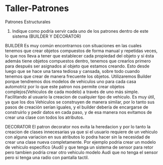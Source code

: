 # Taller-Patrones
Patrones Estructurales
1.	Indique como podría servir cada uno de los patrones dentro de este sistema (BUILDER Y DECORATOR)

BUILDER
Es muy común encontrarnos con situaciones en las cuales tenemos que crear objetos compuestos de forma manual y repetidas veces, lo que nos lleva a tener que establecer cada propiedad del objeto y si ésta además tiene objetos compuestos dentro, tenemos que crearlos primero para después ser asignados al objeto que estamos creando. Esto desde luego que se hace una tarea tediosa y cansada, sobre todo cuando tenemos que crear de manera frecuente los objetos. Utilizaremos Builder porque tendremos dos modelos de vehiculos uno para cada casa automotriz por lo que este patron nos permite crear objetos complejos(Vehiculos de cada modelo) a través de uno más simple. Facilitando al usuario la creacion de cualquier tipo de vehiculo.
Es muy útil, ya que los dos Vehiculos se construyen de manera similar, por lo tanto sus pasos de creación serían iguales, y el builder debería de encargarse de construirlo y pedir datos en cada paso, y de esa manera nos evitamos de crear una clase con todos los atributos.

DECORATOR
El patron decorator nos evita la heredacion y por lo tanto la creacion de clases innecesarias ya que si el usuario requiere de un vehiculo con alguna variacion en sus atributos lo podra hacer sin la necesidad de crear una clase nueva completamente. Por ejemplo podria crear un modelo de vehiculo especifico (Audi) y que tenga un sistema de sensor para retor pero tambien podria crear otro vehiculo modelo Audi que no tenga el sensor pero si tenga una radio con pantalla tactil.


